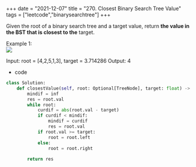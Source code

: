 +++ 
date = "2021-12-07"
title = "270. Closest Binary Search Tree Value"
tags = ["leetcode","binarysearchtree"]
+++

Given the root of a binary search tree and a target value, return __the value in the BST that is closest to the__ target.
 
Example 1:  
![](https://assets.leetcode.com/uploads/2021/03/12/closest1-1-tree.jpg)

Input: root = [4,2,5,1,3], target = 3.714286 Output: 4

- code
```py
class Solution:
    def closestValue(self, root: Optional[TreeNode], target: float) -> int:
        mindif = inf
        res = root.val
        while root:
            curdif = abs(root.val - target)
            if curdif < mindif:
                mindif = curdif
                res = root.val
            if root.val >= target:
                root = root.left
            else:
                root = root.right
        
        return res
```
